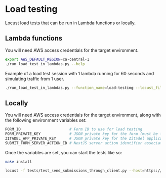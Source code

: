 # Load testing

Locust load tests that can be run in Lambda functions or locally.

## Lambda functions

You will need AWS access credentials for the target environment.

```sh
export AWS_DEFAULT_REGION=ca-central-1
./run_load_test_in_lambdas.py --help
```

Example of a load test session with 1 lambda running for 60 seconds and simulating traffic from 1 user.

```sh
./run_load_test_in_lambdas.py --function_name=load-testing --locust_file=./tests/test_global_system.py --locust_host=https://forms-staging.cdssandbox.xyz --threads=1 --time_limit=60 --locust_users=1
```

## Locally

You will need AWS access credentials for the target environment, along with the following environment variables set:

```sh
FORM_ID                      # Form ID to use for load testing
FORM_PRIVATE_KEY             # JSON private key for the form (must be from the `FORM_ID` form)
ZITADEL_APP_PRIVATE_KEY      # JSON private key for the Zitadel application that is used for access token introspection
SUBMIT_FORM_SERVER_ACTION_ID # NextJS server action identifier associated to 'submitForm' function
```

Once the variables are set, you can start the tests like so:

```sh
make install

locust -f tests/test_send_submissions_through_client.py --host=https://forms-staging.cdssandbox.xyz
```
